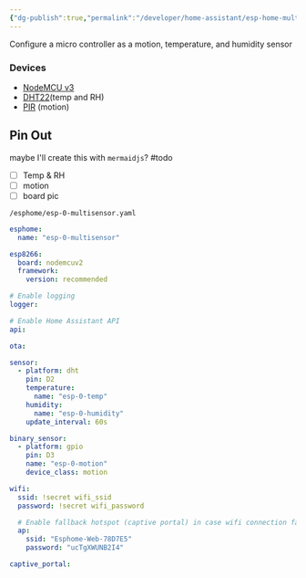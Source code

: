 ```yaml
---
{"dg-publish":true,"permalink":"/developer/home-assistant/esp-home-multi-sensor-configuration/","tags":["sensor","homeassistant","IoT","DIY"],"created":"2025-04-09T22:07:56.467-05:00","updated":"2025-04-09T11:28:33.000-05:00"}
---
```


Configure a micro controller as a motion, temperature, and humidity sensor

### Devices
- [NodeMCU v3](https://mischianti.org/nodemcu-v3-high-resolution-pinout-and-specs/)
- [DHT22](https://components101.com/sensors/dht22-pinout-specs-datasheet)(temp and RH)
-  [PIR](https://www.newark.com/parallax/555-28027/pir-infared-measurement-sensor/dp/11X5850) (motion)

## Pin Out
maybe I'll create this with `mermaidjs`?
#todo 
- [ ] Temp & RH
- [ ] motion
- [ ] board pic

`/esphome/esp-0-multisensor.yaml`
```yml
esphome:
  name: "esp-0-multisensor"

esp8266:
  board: nodemcuv2
  framework:
    version: recommended

# Enable logging
logger:

# Enable Home Assistant API
api:

ota:

sensor:
  - platform: dht
    pin: D2
    temperature:
      name: "esp-0-temp"
    humidity:
      name: "esp-0-humidity"
    update_interval: 60s

binary_sensor:
  - platform: gpio
    pin: D3
    name: "esp-0-motion"
    device_class: motion

wifi:
  ssid: !secret wifi_ssid
  password: !secret wifi_password

  # Enable fallback hotspot (captive portal) in case wifi connection fails
  ap:
    ssid: "Esphome-Web-78D7E5"
    password: "ucTgXWUNB2I4"

captive_portal:
    
```